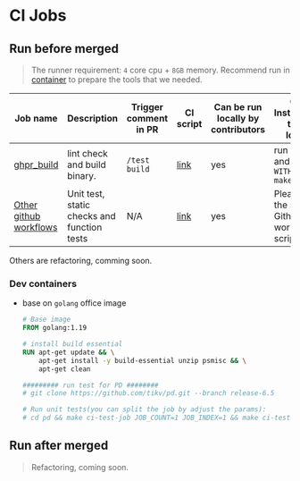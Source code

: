 CI Jobs
===

## Run before merged

> The runner requirement: `4` core cpu + `8GB` memory.
> Recommend run in [container](#dev-containers) to prepare the tools that we needed.

| Job name                                                                                | Description                                 | Trigger comment in PR | CI script                                                             | Can be run locally by contributors | Core Instructions to run locally                 | Runner resouce requirement |
| --------------------------------------------------------------------------------------- | ------------------------------------------- | --------------------- | --------------------------------------------------------------------- | ---------------------------------- | ------------------------------------------------ | -------------------------- |
| [ghpr_build](./ghpr_build.groovy)                                                       | lint check and build binary.                | `/test build`         | [link](/pipelines/tikv/pd/release-6.5/ghpr_build.groovy)              | yes                                | run `make` and `WITH_RACE=1 make`                | 4 core cpu, 8GB memory     |
| [Other github workflows](https://github.com/tikv/pd/tree/release-6.5/.github/workflows) | Unit test, static checks and function tests | N/A                   | [link](https://github.com/tikv/pd/tree/release-6.5/.github/workflows) | yes                                | Please see the steps in Github workflows scripts | 4 core cpu, 8GB memory     |

Others are refactoring, comming soon.

### Dev containers

- base on `golang` office image
    ```Dockerfile
    # Base image
    FROM golang:1.19

    # install build essential
    RUN apt-get update && \
        apt-get install -y build-essential unzip psmisc && \
        apt-get clean

    ######### run test for PD ########
    # git clone https://github.com/tikv/pd.git --branch release-6.5

    # Run unit tests(you can split the job by adjust the params):
    # cd pd && make ci-test-job JOB_COUNT=1 JOB_INDEX=1 && make ci-test-job-submod
    ```

## Run after merged

> Refactoring, coming soon.
